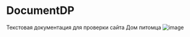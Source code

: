 # DocumentDP
Текстовая документация для проверки сайта Дом питомца
![image](https://github.com/Walsmit/DocumentDP/commit/4185163b8bff844a626298cc577f814009bdbe7d)
